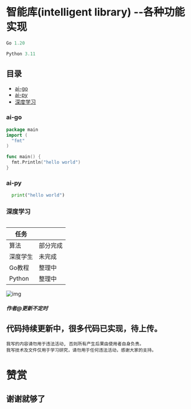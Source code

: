 # 智能库(intelligent library) --各种功能实现
```go
Go 1.20

```

```python
Python 3.11

```

## 目录
  - [ai-go](#ai-go)
  - [ai-py](#ai-py)
  - [深度学习](#深度学习)


### ai-go
```go
package main
import (
  "fmt"
)

func main() {
  fmt.Println("hello world")
}
```

### ai-py
```python
  print("hello world")
```

### 深度学习
```

```

|任务               |                        |
|-------------------|-----------------------|
|算法               |部分完成                |
|深度学生            |未完成                  |
|Go教程             |整理中                  |
|Python             |整理中                  |

![img](imageUrl)

##### 作者@更新不定时

## 代码持续更新中，很多代码已实现，待上传。
```
我写的内容请勿用于违法活动, 否则所有产生后果由使用者自身负责。
我写技术及文件仅用于学习研究，请勿用于任何违法活动，感谢大家的支持。
```
# 赞赏
## 谢谢就够了